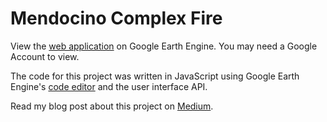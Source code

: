 # Mendocino Complex Fire

View the [web application](https://cambostein.users.earthengine.app/view/mendocino-complex-fire) on Google Earth Engine. You may need a Google Account to view.

The code for this project was written in JavaScript using Google Earth Engine's [code editor](https://code.earthengine.google.com/) and the user interface API.

Read my blog post about this project on [Medium](https://medium.com/@cambostein/visualizing-the-mendocino-complex-fire-with-google-earth-engine-a5df0823e02c).